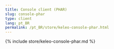 ```yaml
---
title: Console client (PHAR)
slug: console-phar
type: client
lang: pt_BR
permalink: /pt_BR/store/keleo-console-phar.html
---
```


{% include store/keleo-console-phar.md %}
